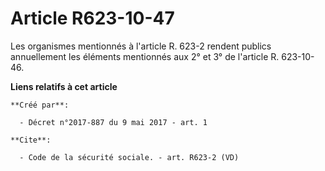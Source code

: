 # Article R623-10-47

Les organismes mentionnés à l'article R. 623-2 rendent publics annuellement les éléments mentionnés aux 2° et 3° de l'article
R. 623-10-46.

**Liens relatifs à cet article**

	**Créé par**:

	  - Décret n°2017-887 du 9 mai 2017 - art. 1

	**Cite**:

	  - Code de la sécurité sociale. - art. R623-2 (VD)
